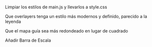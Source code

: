 
Limpiar los estilos de main.js y llevarlos a style.css

Que overlayers tenga un estilo más modernos y definido, parecido a la leyenda

Que el mapa guía sea más redondeado en lugar de cuadrado

Añadir Barra de Escala